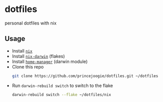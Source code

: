 # dotfiles

personal dotfiles with nix

## Usage

- Install [`nix`](https://nixos.org/download)
- Install [`nix-darwin`](https://github.com/LnL7/nix-darwin?tab=readme-ov-file#flakes) (flakes)
- Install [`home-manager`](https://nix-community.github.io/home-manager/index.xhtml#sec-install-nix-darwin-module) (darwin module)
- Clone this repo
  ```sh
  git clone https://github.com/princejoogie/dotfiles.git ~/dotfiles
  ```
- Run `darwin-rebuild switch` to switch to the flake
  ```sh
  darwin-rebuild switch --flake ~/dotfiles/nix
  ```
